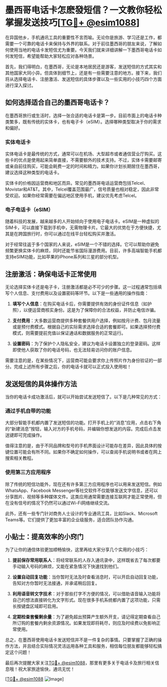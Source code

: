 # 墨西哥电话卡怎麽發短信？一文教你轻松掌握发送技巧[[TG💪+ @esim1088](https://t.me/s/esim1088)]

在异国他乡，手机通讯工具的重要性不言而喻。无论你是旅游、学习还是工作，都需要一个可靠的电话卡来保持与外界的联系。对于前往墨西哥的朋友来说，了解如何使用当地的电话卡发短信尤为重要。今天我们就来详细讲解一下墨西哥电话卡如何发短信，希望能帮助大家轻松应对各种场景。

首先，我们得明白，在墨西哥，无论是本地居民还是游客，发送短信的方式其实和其他国家大同小异。但具体到细节上，还是有一些需要注意的地方。接下来，我们将从选择电话卡、注册激活、发送短信的具体步骤以及一些实用的小技巧四个方面进行深入探讨。

## 如何选择适合自己的墨西哥电话卡？

在墨西哥旅行或生活时，选择一张合适的电话卡是第一步。目前市面上的电话卡种类繁多，既有传统的实体卡，也有电子卡（eSIM）。选择哪种类型取决于你的需求和偏好。

### 实体电话卡

实体电话卡是最传统的方式，通常可以在机场、大型超市或者通信营业厅购买。这些卡的优点是使用起来简单直接，不需要额外的技术支持。不过，实体卡需要邮寄或亲自前往购买，可能会耗费一定的时间和精力。如果你计划长期居住在墨西哥，建议选择这种类型的电话卡。

实体卡的价格因运营商和地区而异。常见的墨西哥电话运营商包括Telcel、Movistar和AT&T。其中，Telcel覆盖范围最广，信号质量也相对稳定，因此非常受欢迎。如果你经常需要在偏远地区使用手机，建议优先考虑Telcel。

### 电子电话卡（eSIM）

随着科技的发展，越来越多的人开始倾向于使用电子电话卡。eSIM是一种虚拟的SIM卡，可以直接下载到手机中，无需物理卡片。它最大的优势在于方便快捷，尤其是在跨国旅行时，你可以通过在线平台轻松购买并激活。

对于经常往返于多个国家的人来说，eSIM是一个不错的选择。它可以帮助你避免频繁更换实体卡的麻烦，同时还能节省国际漫游费用。目前，许多高端智能手机都支持eSIM功能，比如苹果的iPhone系列和三星的部分机型。

## 注册激活：确保电话卡正常使用

无论选择实体卡还是电子卡，注册激活都是必不可少的步骤。这一过程通常包括填写个人信息、支付费用以及设置密码等环节。以下是一些通用的操作指南：

1. **填写个人信息**：在购买电话卡后，你需要提供有效的身份证件信息（如护照），以便运营商核实身份。这是为了保障你的合法权益，并防止电信诈骗。
   
2. **支付费用**：大多数运营商提供多种套餐供用户选择，例如按月计费、包月流量或是预付费模式。根据自己的实际需求选择合适的套餐即可。如果选择预付费模式，则需要提前充值以保证通话和数据服务的正常运行。

3. **设置密码**：为了保护个人隐私安全，建议为电话卡设置独立的登录密码。这样即使他人获取了你的电话号码，也无法轻易访问你的账户信息。

需要注意的是，在某些情况下，运营商可能会要求你上传照片作为身份验证的一部分。完成上述所有步骤之后，你的电话卡就可以正式投入使用啦！

## 发送短信的具体操作方法

当你的电话卡成功激活后，就可以开始尝试发送短信了。以下是几种常见的方式：

### 通过手机自带的功能

大部分智能手机都内置了发送短信的功能。打开手机上的“消息”应用，点击右下角的“新建消息”按钮，输入对方的手机号码，并编辑你想发送的内容。完成后点击发送键即可完成操作。

值得注意的是，由于不同品牌和型号的手机界面设计可能存在差异，因此具体的按键位置可能会有所不同。如果你不确定如何操作，可以查阅手机说明书或者在网上搜索相关教程。

### 使用第三方应用程序

除了传统的短信功能外，现在还有许多第三方应用程序也可以用来发送短信。例如WhatsApp、Facebook Messenger等社交软件不仅能够发送文字信息，还可以分享图片、视频等多种媒体文件。这类应用通常需要连接互联网才能正常使用，但在没有信号的情况下仍然可以通过Wi-Fi网络继续交流。

此外，还有一些专门针对商务人士设计的专业通讯工具，比如Slack、Microsoft Teams等。它们提供了更加丰富的企业级服务，适合团队协作沟通。

## 小贴士：提高效率的小窍门

为了让你的通信体验更加顺畅愉快，这里再给大家分享几个实用的小技巧：

1. **提前保存常用联系人**：将经常联系的人存入通讯录中，这样既省去了每次都要手动输入号码的麻烦，又能在紧急情况下快速找到他们。

2. **设置自动回复功能**：当你暂时无法及时查看消息时，可以开启自动回复功能，告知对方你暂时无法接通，并承诺稍后回复。

3. **利用语音转文字技术**：对于那些打字不方便的情况，可以借助语音输入功能将自己的想法直接转化为文字形式。现在很多手机系统都内置了这项功能，只需长按键盘区域即可启用。

4. **定期检查套餐剩余量**：为了避免超出预算产生额外开支，请记得定期查看自己所订购的套餐内剩余资源情况。如果发现即将耗尽，则应及时续费以免影响正常使用。

总之，在墨西哥使用电话卡发送短信并不是一件复杂的事情。只要掌握了正确的操作方法，并且结合实际情况灵活运用各种工具和服务，相信每位朋友都能够轻松搞定这个问题！

最后再次提醒大家关注[TG💪+ @esim1088](https://t.me/s/esim1088)，那里有更多关于电话卡及旅行相关信息哦！祝大家旅途愉快，通讯无忧！

[[TG💪+ @esim1088](https://t.me/s/esim1088) ![Image](https://i.postimg.cc/4NQfJmqS/Snipaste-2025-05-13-00-14-12.png)]